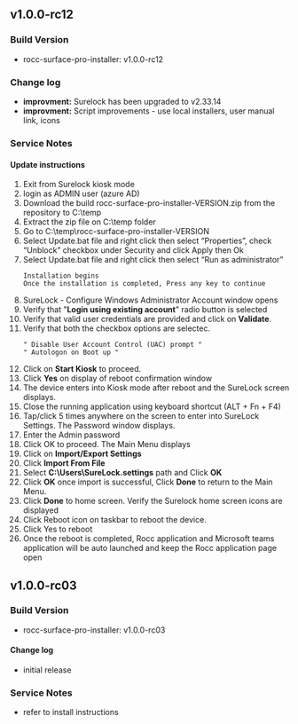 ## v1.0.0-rc12

### Build Version
* rocc-surface-pro-installer: v1.0.0-rc12

### Change log
* **improvment:** Surelock has been upgraded to v2.33.14
* **improvment:** Script improvements - use local installers, user manual link, icons 

### Service Notes

#### Update instructions
1. Exit from Surelock kiosk mode
2. login as ADMIN user (azure AD)
3. Download the build rocc-surface-pro-installer-VERSION.zip from the repository to C:\temp
4. Extract the zip file on C:\temp folder
5. Go to C:\temp\rocc-surface-pro-installer-VERSION
6. Select Update.bat file and right click then select “Properties”, check “Unblock” checkbox under Security and click Apply then Ok
7. Select Update.bat file and right click then select “Run as administrator”
    ```
    Installation begins
    Once the installation is completed, Press any key to continue 
    ```
8. SureLock - Configure Windows Administrator Account window opens
9. Verify that "**Login using existing account**" radio button is selected
10. Verify that valid user credentials are provided and click on **Validate**. 
11. Verify that both the checkbox options are selectec.
    ``` 
    " Disable User Account Control (UAC) prompt " 
    " Autologon on Boot up " 
    ```
12. Click on **Start Kiosk** to proceed.
13. Click **Yes** on display of reboot confirmation window
14. The device enters into Kiosk mode after reboot and the SureLock screen displays.
15. Close the running application using keyboard shortcut (ALT + Fn + F4)
16. Tap/click 5 times anywhere on the screen to enter into SureLock Settings. The Password window displays.
17. Enter the Admin password
18. Click OK to proceed. The Main Menu displays
19. Click on **Import/Export Settings**
20. Click **Import From File**
21. Select **C:\Users\SureLock.settings** path and Click **OK**
22. Click **OK** once import is successful, Click **Done** to return to the Main Menu.
23. Click **Done** to home screen. Verify the Surelock home screen icons are displayed 
24. Click Reboot icon on taskbar to reboot the device. 
25. Click Yes to reboot
26. Once the reboot is completed, Rocc application and Microsoft teams application will be auto launched and keep the Rocc application page open


## v1.0.0-rc03

### Build Version
* rocc-surface-pro-installer: v1.0.0-rc03

#### Change log
* initial release

### Service Notes
* refer to install instructions


